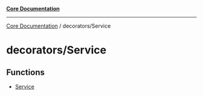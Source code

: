 [**Core Documentation**](../../README.md)

***

[Core Documentation](../../README.md) / decorators/Service

# decorators/Service

## Functions

- [Service](functions/Service.md)

